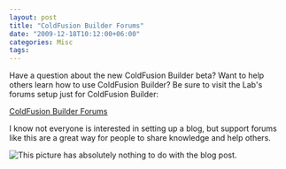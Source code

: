```yaml
---
layout: post
title: "ColdFusion Builder Forums"
date: "2009-12-18T10:12:00+06:00"
categories: Misc 
tags: 
---
```


Have a question about the new ColdFusion Builder beta? Want to help others learn how to use ColdFusion Builder? Be sure to visit the Lab's forums setup just for ColdFusion Builder:

<a href="http://forums.adobe.com/community/labs/coldfusionbuilder/">ColdFusion Builder Forums</a>

I know not everyone is interested in setting up a blog, but support forums like this are a great way for people to share knowledge and help others. 

<img src="https://static.raymondcamden.com/images/AdmiralAckbarTrap.jpg" title="This picture has absolutely nothing to do with the blog post." />